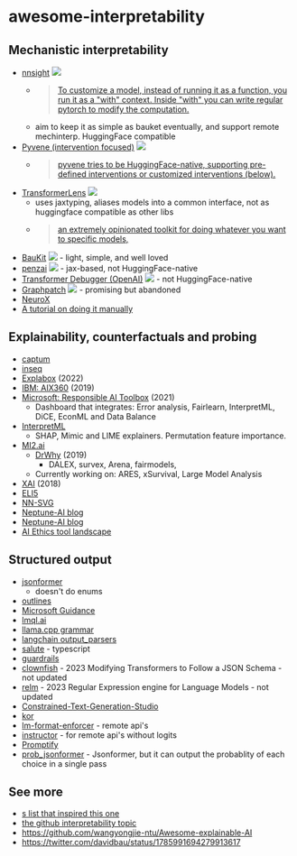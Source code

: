 # awesome-interpretability


## Mechanistic interpretability

- [nnsight](https://github.com/ndif-team/nnsight) ![](https://img.shields.io/github/stars/ndif-team/nnsight?style=social) 
  - > [To customize a model, instead of running it as a function, you run it as a "with" context. Inside "with" you can write regular pytorch to modify the computation.](https://twitter.com/davidbau/status/1785991660197015827)
  - aim to keep it as simple as bauket eventually, and support remote mechinterp. HuggingFace compatible
- [Pyvene (intervention focused)](https://github.com/stanfordnlp/pyvene)  ![](https://img.shields.io/github/stars/stanfordnlp/pyvene?style=social)
  - > [pyvene tries to be HuggingFace-native, supporting pre-defined interventions or customized interventions (below).](https://twitter.com/ZhengxuanZenWu/status/1768356269470191842)
- [TransformerLens](https://github.com/neelnanda-io/TransformerLens) ![](https://img.shields.io/github/stars/neelnanda-io/TransformerLens?style=social)
  - uses jaxtyping, aliases models into a common interface, not as huggingface compatible as other libs
  - > [an extremely opinionated toolkit for doing whatever you want to specific models, ](https://twitter.com/NeelNanda5/status/1786146027659280430)
- [BauKit](https://github.com/davidbau/baukit) ![](https://img.shields.io/github/stars/davidbau/baukit?style=social) - light, simple, and well loved
- [penzai](https://github.com/google-deepmind/penzai) ![](https://img.shields.io/github/stars/google-deepmind/penzai?style=social) - jax-based, not HuggingFace-native
- [Transformer Debugger (OpenAI)](https://github.com/openai/transformer-debugger) ![](https://img.shields.io/github/stars/openai/transformer-debugger?style=social) - not HuggingFace-native 
- [Graphpatch](https://github.com/evan-lloyd/graphpatch) ![](https://img.shields.io/github/stars/evan-lloyd/graphpatch?style=social) - promising but abandoned
- [NeuroX](https://github.com/fdalvi/NeuroX)
- [A tutorial on doing it manually](https://github.com/annahdo/implementing_activation_steering)
  
## Explainability, counterfactuals and probing

- [captum](https://github.com/pytorch/captum)
- [inseq](https://github.com/inseq-team/inseq)
- [Explabox](https://github.com/MarcelRobeer/explabox) (2022)
- [IBM: AIX360](https://github.com/Trusted-AI/AIX360) (2019)
- [Microsoft: Responsible AI Toolbox](https://responsibleaitoolbox.ai/) (2021)
    - Dashboard that integrates: Error analysis, Fairlearn, InterpretML, DiCE, EconML and Data Balance
- [InterpretML](https://github.com/interpretml/interpret-community)
    - SHAP, Mimic and LIME explainers. Permutation feature importance.
- [MI2.ai](Ihttps://www.mi2.ai/)
    - [DrWhy](https://github.com/ModelOriented/DrWhy/tree/master) (2019)
        - DALEX, survex, Arena, fairmodels,
    - Currently working on: ARES, xSurvival, Large Model Analysis
- [XAI](https://github.com/EthicalML/xai) (2018)
- [ELI5](https://eli5.readthedocs.io/en/latest/overview.html)
- [NN-SVG](https://alexlenail.me/NN-SVG/)
- [Neptune-AI blog](https://neptune.ai/blog/ml-model-interpretation-tools)
- [Neptune-AI blog](https://neptune.ai/blog/explainability-auditability-ml-definitions-techniques-tools)
- [AI Ethics tool landscape](https://edwinwenink.github.io/ai-ethics-tool-landscape/)

## Structured output 

- [jsonformer](https://github.com/1rgs/jsonformer)
  - doesn't do enums
- [outlines](https://github.com/outlines-dev/outlines) 
- [Microsoft Guidance](https://github.com/guidance-ai/guidance)
- [lmql.ai](https://lmql.ai/)
- [llama.cpp grammar](https://github.com/ggerganov/llama.cpp/pull/1773)
- [langchain output_parsers](https://python.langchain.com/docs/modules/model_io/output_parsers/)
- [salute](https://github.com/LevanKvirkvelia/salute) - typescript
- [guardrails](https://github.com/ShreyaR/guardrails)
- [clownfish](https://github.com/newhouseb/clownfish) - 2023 Modifying Transformers to Follow a JSON Schema - not updated
- [relm](https://github.com/mkuchnik/relm) - 2023 Regular Expression engine for Language Models  - not updated
- [Constrained-Text-Generation-Studio](https://github.com/Hellisotherpeople/Constrained-Text-Generation-Studio)
- [kor](https://github.com/eyurtsev/kor)
- [lm-format-enforcer](https://github.com/noamgat/lm-format-enforcer) - remote api's
- [instructor](https://github.com/jxnl/instructor/) - for remote api's without logits
- [Promptify](https://github.com/promptslab/Promptify)
- [prob_jsonformer](https://github.com/wassname/prob_jsonformer) - Jsonformer, but it can output the probablity of each choice in a single pass

## See more

- [s list that inspired this one](https://github.com/dweprinz/dweprinz.github.io/blob/905db3fe5bd0d3ca0ddd2b201382c2a25accc00b/_pages/resources/responsible-ai/ai-safety.md?plain=1#L48)
- [the github interpretability topic](https://github.com/topics/interpretability)
- https://github.com/wangyongjie-ntu/Awesome-explainable-AI
- https://twitter.com/davidbau/status/1785991694279913617
